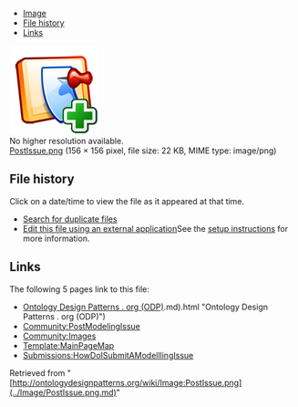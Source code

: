 * [Image](../Image/PostIssue.png.md#file)
* [File history](../Image/PostIssue.png.md#filehistory)
* [Links](../Image/PostIssue.png.md#filelinks)

[![Image:PostIssue.png](../images/3/3f/PostIssue.png)](../images/3/3f/PostIssue.png)  
No higher resolution available.  
[PostIssue.png](../images/3/3f/PostIssue.png)‎ (156 × 156 pixel, file size: 22 KB, MIME type: image/png)

## File history

Click on a date/time to view the file as it appeared at that time.



  
* [Search for duplicate files](http://ontologydesignpatterns.org/wiki/Special:FileDuplicateSearch/PostIssue.png "Special:FileDuplicateSearch/PostIssue.png")
* [Edit this file using an external application](http://ontologydesignpatterns.org/wiki/index.php?title=Image:PostIssue.png&action=edit&externaledit=true&mode=file "Image:PostIssue.png")See the [setup instructions](http://www.mediawiki.org/wiki/Manual:External_editors "http://www.mediawiki.org/wiki/Manual:External_editors") for more information.

## Links



The following 5 pages link to this file:


* [Ontology Design Patterns . org (ODP)](../Ontology_Design_Patterns_._org_(ODP).md).md).html "Ontology Design Patterns . org (ODP)")
* [Community:PostModelingIssue](../Community/PostModelingIssue.md "Community:PostModelingIssue")
* [Community:Images](../Community/Images.md "Community:Images")
* [Template:MainPageMap](../Template/MainPageMap.md "Template:MainPageMap")
* [Submissions:HowDoISubmitAModelllingIssue](../Submissions/HowDoISubmitAModelllingIssue.md "Submissions:HowDoISubmitAModelllingIssue")


Retrieved from "[http://ontologydesignpatterns.org/wiki/Image:PostIssue.png](../Image/PostIssue.png.md)"